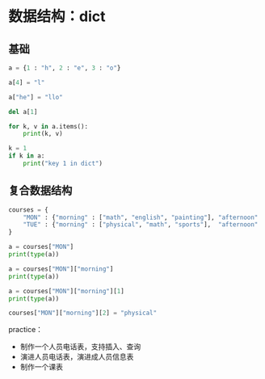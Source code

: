 # 数据结构：dict

## 基础

```python
a = {1 : "h", 2 : "e", 3 : "o"}

a[4] = "l"

a["he"] = "llo"

del a[1]

for k, v in a.items():
    print(k, v)

k = 1
if k in a:
    print("key 1 in dict")
```

## 复合数据结构

```python
courses = {
    "MON" : {"morning" : ["math", "english", "painting"], "afternoon" : ["music", "sports"]},
    "TUE" : {"morning" : ["physical", "math", "sports"],  "afternoon" : ["english"]}
}

a = courses["MON"]
print(type(a))

a = courses["MON"]["morning"]
print(type(a))

a = courses["MON"]["morning"][1]
print(type(a))

courses["MON"]["morning"][2] = "physical"

```

practice：

- 制作一个人员电话表，支持插入、查询
- 演进人员电话表，演进成人员信息表
- 制作一个课表
